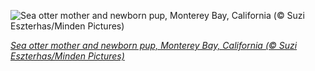 
![Sea otter mother and newborn pup, Monterey Bay, California (© Suzi Eszterhas/Minden Pictures)](https://cn.bing.com//th?id=OHR.OtterMom_EN-US8059433484_1920x1080.jpg&rf=LaDigue_1920x1080.jpg&pid=hp)

*[Sea otter mother and newborn pup, Monterey Bay, California (© Suzi Eszterhas/Minden Pictures)](https://www.bing.com/search?q=mother%27s+day&form=hpcapt&filters=HpDate%3a%2220210509_0700%22)*
